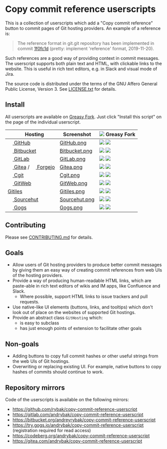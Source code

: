 # Copy commit reference userscripts

This is a collection of userscripts which add a "Copy commit reference" button
to commit pages of Git hosting providers.  An example of a reference is:

> The reference format in git.git repository has been implemented in commit
> [1f0fc1d](https://github.com/git/git/commit/1f0fc1db8599f87520494ca4f0e3c1b6fabdf997)
> (pretty: implement 'reference' format, 2019-11-20).

Such references are a good way of providing context in commit messages. The
userscript supports both plain text and HTML, with clickable links to the
website. This is useful in rich text editors, e.g. in Slack and visual mode of
Jira.

The source code is distributed under the terms of the GNU Affero General Public
License, Version 3.  See [LICENSE.txt](LICENSE.txt) for details.

## Install

All userscripts are available on [Greasy Fork][GreasyForkSet]. Just click
"Install this script" on the page of the individual userscript.

| <img src="https://git-scm.com/favicon.ico" height=16 /> Hosting                                                                                              | Screenshot                                     | ![][GreasyForkIcon] Greasy Fork                                                            |
|--------------------------------------------------------------------------------------------------------------------------------------------------------------|------------------------------------------------|--------------------------------------------------------------------------------------------|
| [<img src="https://github.githubassets.com/favicons/favicon-dark.svg" width=16 height=16 /> GitHub][GitHub]                                                  | [GitHub.png](./Documentation/GitHub.png)       | [![][GitHubVersion]][GitHubGreasyFork]       [![][GitHubInstalls]][GitHubGreasyFork]       |
| [<img src="https://bitbucket.org/favicon.ico?v=2" height=16 width=16 /> Bitbucket][Bitbucket]                                                                | [Bitbucket.png](./Documentation/Bitbucket.png) | [![][BitbucketVersion]][BitbucketGreasyFork] [![][BitbucketInstalls]][BitbucketGreasyFork] |
| [<img src="https://gitlab.com/assets/favicon-72a2cad5025aa931d6ea56c3201d1f18e68a8cd39788c7c80d5b2b82aa5143ef.png" width=16 height=16 /> GitLab][GitLab]     | [GitLab.png](./Documentation/GitLab.png)       | [![][GitLabVersion]][GitLabGreasyFork] [![][GitLabInstalls]][GitLabGreasyFork]             |
| [<img src="https://gitea.com/assets/img/favicon.png" height=16 /> Gitea][Gitea] / [<img src="https://forgejo.org/favicon.ico" height=16 /> Forgejo][Forgejo] | [Gitea.png](./Documentation/Gitea.png)         | [![][GiteaVersion]][GiteaGreasyFork] [![][GiteaInstalls]][GiteaGreasyFork]                 |
| [<img src="https://git.zx2c4.com/cgit/plain/cgit.png" height=16 /> Cgit][Cgit]                                                                               | [Cgit.png](./Documentation/Cgit.png)           | [![][CgitVersion]][CgitGreasyFork] [![][CgitInstalls]][CgitGreasyFork]                     |
| [<img src="https://repo.or.cz/favicon.ico" width=16 height=16 /> GitWeb][GitWeb]                                                                             | [GitWeb.png](./Documentation/GitWeb.png)       | [![][GitWebVersion]][GitWebGreasyFork] [![][GitWebInstalls]][GitWebGreasyFork]             |
| [Gitiles][Gitiles]                                                                                                                                           | [Gitiles.png](./Documentation/Gitiles.png)     | [![][GitilesVersion]][GitilesGreasyFork] [![][GitilesInstalls]][GitilesGreasyFork]         |
| [<img src="https://sourcehut.org/logo.png" width=16 /> Sourcehut][Sourcehut]                                                                                 | [Sourcehut.png](./Documentation/Sourcehut.png) | [![][SourcehutVersion]][SourcehutGreasyFork] [![][SourcehutInstalls]][SourcehutGreasyFork] |
| [<img src="https://gogs.io/img/favicon.png" width=16 /> Gogs][Gogs]                                                                                          | [Gogs.png](./Documentation/Gogs.png)           | [![][GogsVersion]][GogsGreasyFork] [![][GogsInstalls]][GogsGreasyFork]                     |

## Contributing

Please see [CONTRIBUTING.md](CONTRIBUTING.md) for details.

## Goals

- Allow users of Git hosting providers to produce better commit messages by
  giving them an easy way of creating commit references from web UIs of the
  hosting providers.
- Provide a way of producing human-readable HTML links, which are paste-able in
  rich text editors of wikis and IM apps, like Confluence and Slack.
  - Where possible, support HTML links to issue trackers and pull requests.
- Use native-like UI elements (buttons, links, and tooltips) which don't look
  out of place on the websites of supported Git hostings.
- Provide an abstract class `GitHosting` which:
  - is easy to subclass
  - has just enough points of extension to facilitate other goals

## Non-goals

- Adding buttons to copy full commit hashes or other useful strings from the web
  UIs of Git hostings.
- Overwriting or replacing existing UI.  For example, native buttons to copy
  hashes of commits should continue to work.

## Repository mirrors

Code of the userscripts is available on the following mirrors:

- <https://github.com/rybak/copy-commit-reference-userscript>
- <https://gitlab.com/andrybak/copy-commit-reference-userscript>
- <https://bitbucket.org/andreyrybak/copy-commit-reference-userscript>
- <https://try.gogs.io/andrybak/copy-commit-reference-userscript> (registration
  required for read access)
- <https://codeberg.org/andrybak/copy-commit-reference-userscript>
- <https://gitea.com/andrybak/copy-commit-reference-userscript>

[GreasyForkSet]: https://greasyfork.org/en/scripts?set=588773
[GreasyForkIcon]: https://greasyfork.org/vite/assets/blacklogo16-bc64b9f7.png
[GitHub]: https://github.com "The complete developer platform to build, scale, and deliver secure software."
[GitHubGreasyFork]: https://greasyfork.org/en/scripts/472870-github-copy-commit-reference
[GitHubInstalls]: https://img.shields.io/badge/dynamic/json?style=flat&color=670000&label=Installs&query=total_installs&url=https%3A%2F%2Fgreasyfork.org%2Fscripts%2F472870.json
[GitHubVersion]: https://img.shields.io/badge/dynamic/json?style=flat&color=670000&label=Version&query=version&url=https%3A%2F%2Fgreasyfork.org%2Fscripts%2F472870.json
[Bitbucket]: https://www.atlassian.com/software/bitbucket "Code & CI/CD, built for teams using Jira"
[BitbucketGreasyFork]: https://greasyfork.org/en/scripts/470667-bitbucket-copy-commit-reference
[BitbucketInstalls]: https://img.shields.io/badge/dynamic/json?style=flat&color=670000&label=Installs&query=total_installs&url=https%3A%2F%2Fgreasyfork.org%2Fscripts%2F470667.json
[BitbucketVersion]: https://img.shields.io/badge/dynamic/json?style=flat&color=670000&label=Version&query=version&url=https%3A%2F%2Fgreasyfork.org%2Fscripts%2F470667.json
[GitWeb]: https://git-scm.com/docs/gitweb "simple web interface to track changes in git repositories"
[GitWebGreasyFork]: https://greasyfork.org/en/scripts/476739-gitweb-copy-commit-reference
[GitWebInstalls]: https://img.shields.io/badge/dynamic/json?style=flat&color=670000&label=Installs&query=total_installs&url=https%3A%2F%2Fgreasyfork.org%2Fscripts%2F476739.json
[GitWebVersion]: https://img.shields.io/badge/dynamic/json?style=flat&color=670000&label=Version&query=version&url=https%3A%2F%2Fgreasyfork.org%2Fscripts%2F476739.json
[GitLab]: https://gitlab.com "GitLab is the most comprehensive AI-powered DevSecOps Platform."
[GitLabGreasyFork]: https://greasyfork.org/en/scripts/476738-gitlab-copy-commit-reference
[GitLabInstalls]: https://img.shields.io/badge/dynamic/json?style=flat&color=670000&label=Installs&query=total_installs&url=https%3A%2F%2Fgreasyfork.org%2Fscripts%2F476738.json
[GitLabVersion]: https://img.shields.io/badge/dynamic/json?style=flat&color=670000&label=Version&query=version&url=https%3A%2F%2Fgreasyfork.org%2Fscripts%2F476738.json
[Gitiles]: https://gerrit.googlesource.com/gitiles/ "A simple JGit repository browser"
[GitilesGreasyFork]: https://greasyfork.org/en/scripts/476737-gitiles-copy-commit-reference
[GitilesInstalls]: https://img.shields.io/badge/dynamic/json?style=flat&color=670000&label=Installs&query=total_installs&url=https%3A%2F%2Fgreasyfork.org%2Fscripts%2F476737.json
[GitilesVersion]: https://img.shields.io/badge/dynamic/json?style=flat&color=670000&label=Version&query=version&url=https%3A%2F%2Fgreasyfork.org%2Fscripts%2F476737.json
[Cgit]: https://git.zx2c4.com/cgit/about/ "A hyperfast web frontend for git repositories written in C."
[CgitGreasyFork]: https://greasyfork.org/en/scripts/476735-cgit-copy-commit-reference
[CgitInstalls]: https://img.shields.io/badge/dynamic/json?style=flat&color=670000&label=Installs&query=total_installs&url=https%3A%2F%2Fgreasyfork.org%2Fscripts%2F476735.json
[CgitVersion]: https://img.shields.io/badge/dynamic/json?style=flat&color=670000&label=Version&query=version&url=https%3A%2F%2Fgreasyfork.org%2Fscripts%2F476735.json
[Gitea]: https://gitea.com "Gitea is a painless self-hosted all-in-one software development service"
[GiteaGreasyFork]: https://greasyfork.org/en/scripts/476736-gitea-copy-commit-reference
[GiteaInstalls]: https://img.shields.io/badge/dynamic/json?style=flat&color=670000&label=Installs&query=total_installs&url=https%3A%2F%2Fgreasyfork.org%2Fscripts%2F476736.json
[GiteaVersion]: https://img.shields.io/badge/dynamic/json?style=flat&color=670000&label=Version&query=version&url=https%3A%2F%2Fgreasyfork.org%2Fscripts%2F476736.json
[Gogs]: https://gogs.io "A painless self-hosted Git service."
[GogsGreasyFork]: https://greasyfork.org/en/scripts/476791-gogs-copy-commit-reference
[GogsInstalls]: https://img.shields.io/badge/dynamic/json?style=flat&color=670000&label=Installs&query=total_installs&url=https%3A%2F%2Fgreasyfork.org%2Fscripts%2F476791.json
[GogsVersion]: https://img.shields.io/badge/dynamic/json?style=flat&color=670000&label=Version&query=version&url=https%3A%2F%2Fgreasyfork.org%2Fscripts%2F476791.json
[Forgejo]: https://forgejo.org/ "Forgejo is a fork of Gitea"
[Sourcehut]: https://sourcehut.org/ "sourcehut - the hacker's forge"
[SourcehutGreasyFork]: https://greasyfork.org/en/scripts/493396-sourcehut-copy-commit-reference
[SourcehutInstalls]: https://img.shields.io/badge/dynamic/json?style=flat&color=670000&label=Installs&query=total_installs&url=https%3A%2F%2Fgreasyfork.org%2Fscripts%2F493396.json
[SourcehutVersion]: https://img.shields.io/badge/dynamic/json?style=flat&color=670000&label=Version&query=version&url=https%3A%2F%2Fgreasyfork.org%2Fscripts%2F493396.json
